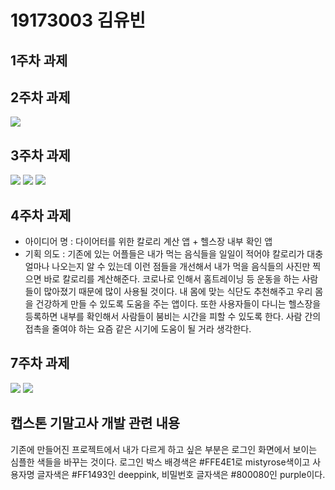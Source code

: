 # 19173003 김유빈

## 1주차 과제

## 2주차 과제
   <img width="" height="" src="./png/2주차 결과화면.png"></img>

## 3주차 과제
   <img width="" height="" src="./png/3주차 1.PNG"></img>
   <img width="" height="" src="./png/3주차 2.PNG"></img>
   <img width="" height="" src="./png/3주차 3.PNG"></img>
   
## 4주차 과제

   - 아이디어 명 : 다이어터를 위한 칼로리 계산 앱 + 헬스장 내부 확인 앱
   - 기획 의도 : 기존에 있는 어플들은 내가 먹는 음식들을 일일이 적어야 칼로리가 대충 얼마나 나오는지 알 수 있는데 이런 점들을 개선해서 내가 먹을 음식들의 사진만 찍으면 바로 칼로리를 계산해준다. 코로나로 인해서 홈트레이닝 등 운동을 하는 사람들이 많아졌기 때문에 많이 사용될 것이다. 내 몸에 맞는 식단도 추천해주고 우리 몸을 건강하게 만들 수 있도록 도움을 주는 앱이다. 또한 사용자들이 다니는 헬스장을 등록하면 내부를 확인해서 사람들이 붐비는 시간을 피할 수 있도록 한다. 사람 간의 접촉을 줄여야 하는 요즘 같은 시기에 도움이 될 거라 생각한다.

## 7주차 과제
   <img width="" height="" src="./png/7주차 1.PNG"></img>
   <img width="" height="" src="./png/7주차 2.PNG"></img>
   
## 캡스톤 기말고사 개발 관련 내용
기존에 만들어진 프로젝트에서 내가 다르게 하고 싶은 부분은
로그인 화면에서 보이는 심플한 색들을 바꾸는 것이다.
로그인 박스 배경색은 #FFE4E1로 mistyrose색이고
사용자명 글자색은 #FF1493인 deeppink,
비밀번호 글자색은 #800080인 purple이다.
